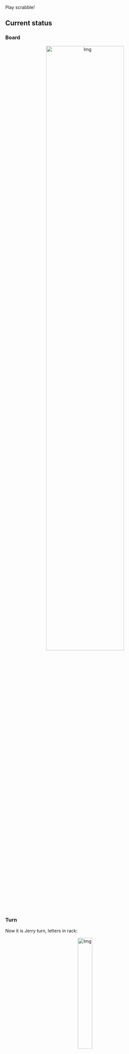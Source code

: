 
Play scrabble!
## Current status
### Board
<p align="center">
<img src="https://raw.githubusercontent.com/radosz99/radosz99/main/board.png" width=70% alt="Img"/>
    </p>
    
### Turn
Now it is Jerry turn, letters in rack:
<p align="center">
<img src="https://raw.githubusercontent.com/radosz99/radosz99/main/rack.png" width=30% alt="Img"/>
</p>

### Game score
| Id | Player name | Points |
  | - | - | - |  
|0 | Tom | 216
|1 | Jerry | 169
## Make the move
Make the move and insert the letters by creating an [issue](https://github.com/radosz99/radosz99/issues/new?title=scrabble%7Cmove%7C7%3AA%3ARIDE&body=Just+push+%27Submit+new+issue%27+or+update+with+your+move.) according to the rules or...

## Possibly best moves  
Are you sure? :smiling_imp: :smiling_imp: :smiling_imp:
<details>
  <summary>Spoiler warning!</summary>
  
  | Id | Move | Issue link | Points |
  | - | - | - | - |  
|1| 12:I:punned | [scrabble&#124;move&#124;12:I:punned](https://github.com/radosz99/radosz99/issues/new?title=scrabble%7Cmove%7C12%3AI%3Apunned&body=Just+push+%27Submit+new+issue%27+or+update+with+your+move.) | 24 
|2| 12:I:penned | [scrabble&#124;move&#124;12:I:penned](https://github.com/radosz99/radosz99/issues/new?title=scrabble%7Cmove%7C12%3AI%3Apenned&body=Just+push+%27Submit+new+issue%27+or+update+with+your+move.) | 24 
|3| 12:I:panned | [scrabble&#124;move&#124;12:I:panned](https://github.com/radosz99/radosz99/issues/new?title=scrabble%7Cmove%7C12%3AI%3Apanned&body=Just+push+%27Submit+new+issue%27+or+update+with+your+move.) | 24 
|4| 12:I:pened | [scrabble&#124;move&#124;12:I:pened](https://github.com/radosz99/radosz99/issues/new?title=scrabble%7Cmove%7C12%3AI%3Apened&body=Just+push+%27Submit+new+issue%27+or+update+with+your+move.) | 22 
|5| 12:I:pennae | [scrabble&#124;move&#124;12:I:pennae](https://github.com/radosz99/radosz99/issues/new?title=scrabble%7Cmove%7C12%3AI%3Apennae&body=Just+push+%27Submit+new+issue%27+or+update+with+your+move.) | 22 
|6| 12:I:pendu | [scrabble&#124;move&#124;12:I:pendu](https://github.com/radosz99/radosz99/issues/new?title=scrabble%7Cmove%7C12%3AI%3Apendu&body=Just+push+%27Submit+new+issue%27+or+update+with+your+move.) | 22 
|7| 12:I:paned | [scrabble&#124;move&#124;12:I:paned](https://github.com/radosz99/radosz99/issues/new?title=scrabble%7Cmove%7C12%3AI%3Apaned&body=Just+push+%27Submit+new+issue%27+or+update+with+your+move.) | 22 
|8| 12:I:panne | [scrabble&#124;move&#124;12:I:panne](https://github.com/radosz99/radosz99/issues/new?title=scrabble%7Cmove%7C12%3AI%3Apanne&body=Just+push+%27Submit+new+issue%27+or+update+with+your+move.) | 20 
|9| 12:H:punned | [scrabble&#124;move&#124;12:H:punned](https://github.com/radosz99/radosz99/issues/new?title=scrabble%7Cmove%7C12%3AH%3Apunned&body=Just+push+%27Submit+new+issue%27+or+update+with+your+move.) | 20 
|10| 12:H:penned | [scrabble&#124;move&#124;12:H:penned](https://github.com/radosz99/radosz99/issues/new?title=scrabble%7Cmove%7C12%3AH%3Apenned&body=Just+push+%27Submit+new+issue%27+or+update+with+your+move.) | 20 
</details>
    
## Latest moves

| Id | Type | Move / Letters to replace | Created words / New letters | Date | Points | Player | Who |
| - | - | - | - | - | - | - | - |
|16| INSERT | K:10:qanat | ['QANAT'] | 11/27/2022, 00:39:34 | 28 | Tom | [radosz99](github.com/radosz99) |
|15| INSERT | 14:F:assott | ['ASSOTT'] | 11/27/2022, 00:38:57 | 18 | Jerry | [radosz99](github.com/radosz99) |
|14| INSERT | F:11:gora | ['GORA'] | 11/27/2022, 00:38:17 | 7 | Tom | [radosz99](github.com/radosz99) |
|13| INSERT | 14:A:wash | ['WASH'] | 11/27/2022, 00:37:44 | 14 | Jerry | [radosz99](github.com/radosz99) |
|12| INSERT | 6:B:next | ['NEXT'] | 11/27/2022, 00:36:44 | 12 | Tom | [radosz99](github.com/radosz99) |
|11| INSERT | D:3:faix | ['FAIX'] | 11/27/2022, 00:36:03 | 28 | Jerry | [radosz99](github.com/radosz99) |
|10| INSERT | 4:D:allel | ['ALLEL'] | 11/27/2022, 00:35:29 | 10 | Tom | [radosz99](github.com/radosz99) |
|9| INSERT | A:11:blow | ['BLOW'] | 11/27/2022, 00:34:56 | 27 | Jerry | [radosz99](github.com/radosz99) |
|8| INSERT | 11:A:besung | ['BESUNG'] | 11/27/2022, 00:33:56 | 24 | Tom | [radosz99](github.com/radosz99) |
|7| INSERT | C:8:brash | ['BRASH'] | 11/27/2022, 00:32:59 | 26 | Jerry | [radosz99](github.com/radosz99) |
|6| INSERT | 9:B:frigger | ['FRIGGER'] | 11/27/2022, 00:32:18 | 24 | Tom | [radosz99](github.com/radosz99) |
|5| INSERT | H:4:limmer | ['LIMMER'] | 11/27/2022, 00:31:41 | 10 | Jerry | [radosz99](github.com/radosz99) |
|4| INSERT | O:3:ycond | ['YCOND'] | 11/27/2022, 00:30:37 | 45 | Tom | [radosz99](github.com/radosz99) |
|3| INSERT | 4:K:topic | ['TOPIC'] | 11/27/2022, 00:29:48 | 18 | Jerry | [radosz99](github.com/radosz99) |
|2| INSERT | L:3:zooey | ['ZOOEY'] | 11/27/2022, 00:29:08 | 34 | Tom | [radosz99](github.com/radosz99) |
|1| INSERT | J:5:jedi | ['JEDI'] | 11/27/2022, 00:27:22 | 28 | Jerry | [radosz99](github.com/radosz99) |
|0| INSERT | 7:H:middy | ['MIDDY'] | 11/27/2022, 00:24:54 | 32 | Tom | [radosz99](github.com/radosz99) |
